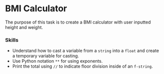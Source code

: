 # BMI Calculator
The purpose of this task is to create a BMI calculator with user inputted height and weight.

### Skills
- Understand how to cast a variable from a `string` into a `float` and create a temporary variable for casting.
- Use Python notation `**` for using exponents.
- Print the total using `//` to indicate floor division inside of an `f-string`.
